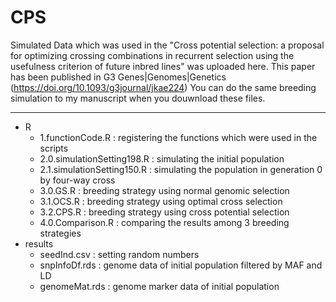 # CPS
Simulated Data which was used in the "Cross potential selection: a proposal for optimizing crossing combinations in recurrent selection using the usefulness criterion of future inbred lines" was uploaded here. This paper has been published in G3 Genes|Genomes|Genetics (https://doi.org/10.1093/g3journal/jkae224)
You can do the same breeding simulation to my manuscript when you douwnload these files.

---

* R
    * 1.functionCode.R : registering the functions which were used in the scripts
    * 2.0.simulationSetting198.R : simulating the initial population
    * 2.1.simulationSetting150.R : simulating the population in generation 0 by four-way cross
    * 3.0.GS.R : breeding strategy using normal genomic selection
    * 3.1.OCS.R : breeding strategy using optimal cross selection
    * 3.2.CPS.R : breeding strategy using cross potential selection
    * 4.0.Comparison.R : comparing the results among 3 breeding strategies
* results
    * seedInd.csv : setting random numbers
    * snpInfoDf.rds : genome data of initial population filtered by MAF and LD
    * genomeMat.rds : genome marker data of initial population
